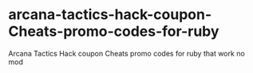 # arcana-tactics-hack-coupon-Cheats-promo-codes-for-ruby
Arcana Tactics Hack coupon Cheats promo codes for ruby that work no mod
